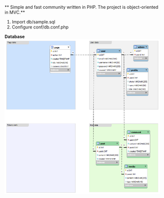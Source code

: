 ** Simple and fast community written in PHP. 
 The project is object-oriented in MVC.**

1. Import db/sample.sql
2. Configure conf/db.conf.php

**Database**
![Alt text](/db/model.png?raw=true "Optional Title")
